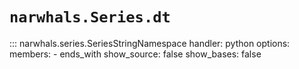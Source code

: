 # `narwhals.Series.dt`

::: narwhals.series.SeriesStringNamespace
    handler: python
    options:
      members:
        - ends_with
      show_source: false
      show_bases: false
